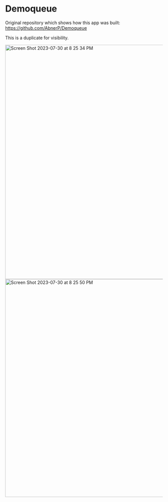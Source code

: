# Demoqueue

Original repository which shows how this app was built: https://github.com/AbnerP/Demoqueue

This is a duplicate for visibility. 

<img width="746" alt="Screen Shot 2023-07-30 at 8 25 34 PM" src="https://github.com/18sheimanr/Demoqueue/assets/39315862/63369c46-0dd4-414a-bb2c-abbae3870054">

<img width="694" alt="Screen Shot 2023-07-30 at 8 25 50 PM" src="https://github.com/18sheimanr/Demoqueue/assets/39315862/a77d7b15-9857-4291-a5fc-25f95f427a9e">
